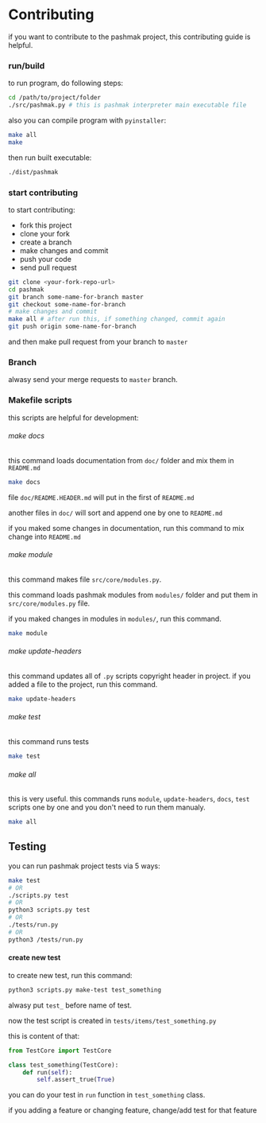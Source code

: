 # Contributing
if you want to contribute to the pashmak project, this contributing guide is helpful.

### run/build
to run program, do following steps:

```bash
cd /path/to/project/folder
./src/pashmak.py # this is pashmak interpreter main executable file
```

also you can compile program with `pyinstaller`:

```bash
make all
make
```

then run built executable:

```bash
./dist/pashmak
```

### start contributing
to start contributing:
- fork this project
- clone your fork
- create a branch
- make changes and commit
- push your code
- send pull request

```bash
git clone <your-fork-repo-url>
cd pashmak
git branch some-name-for-branch master
git checkout some-name-for-branch
# make changes and commit
make all # after run this, if something changed, commit again
git push origin some-name-for-branch
```

and then make pull request from your branch to `master`

### Branch
alwasy send your merge requests to `master` branch.

### Makefile scripts
this scripts are helpful for development:

###### make docs
this command loads documentation from `doc/` folder and mix them in `README.md`

```bash
make docs
```

file `doc/README.HEADER.md` will put in the first of `README.md`

another files in `doc/` will sort and append one by one to `README.md`

if you maked some changes in documentation, run this command to mix change into `README.md`

###### make module
this command makes file `src/core/modules.py`.

this command loads pashmak modules from `modules/` folder and put them in `src/core/modules.py` file.

if you maked changes in modules in `modules/`, run this command.

```bash
make module
```

###### make update-headers
this command updates all of `.py` scripts copyright header in project. if you added a file to the project, run this command.

```bash
make update-headers
```

###### make test
this command runs tests

```bash
make test
```

###### make all
this is very useful. this commands runs `module`, `update-headers`, `docs`, `test` scripts one by one and you don't need to run them manualy.

```bash
make all
```

## Testing
you can run pashmak project tests via 5 ways:

```bash
make test
# OR
./scripts.py test
# OR
python3 scripts.py test
# OR
./tests/run.py
# OR
python3 /tests/run.py
```

#### create new test
to create new test, run this command:

```bash
python3 scripts.py make-test test_something
```

alwasy put `test_` before name of test.

now the test script is created in `tests/items/test_something.py`

this is content of that:

```python
from TestCore import TestCore

class test_something(TestCore):
    def run(self):
        self.assert_true(True)
```

you can do your test in `run` function in `test_something` class.

if you adding a feature or changing feature, change/add test for that feature
